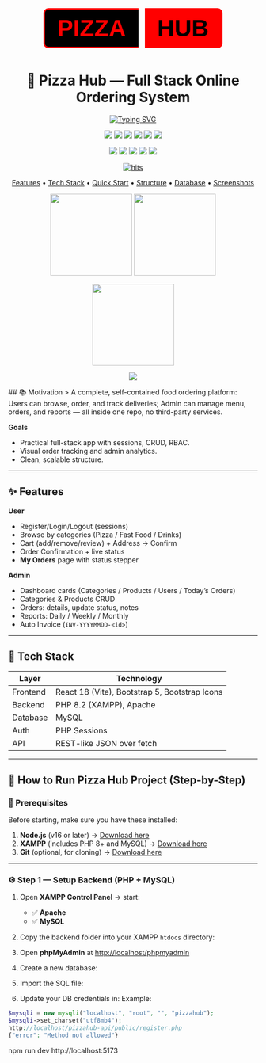 <!-- Centered banner / logo (optional) -->
<p align="center" style="font-family:'Poppins',sans-serif; font-size:48px; font-weight:700;">
  <span style="
    background-color:#000;
    color:#ff0000;
    padding:10px 25px;
    border:3px solid #ff0000;
    border-right:none;
    border-radius:10px 0 0 10px;
    display:inline-block;
  ">
    PIZZA
  </span>
  <span style="
    background-color:#ff0000;
    color:#000;
    padding:10px 25px;
    border:3px solid #ff0000;
    border-left:none;
    border-radius:0 10px 10px 0;
    display:inline-block;
  ">
    HUB
  </span>
</p>


<h1 align="center">🍕 Pizza Hub — Full Stack Online Ordering System</h1>

<!-- Animated typing title -->
<p align="center">
  <a href="https://github.com/<USER>/<REPO>">
    <img src="https://readme-typing-svg.demolab.com?font=Fira+Code&pause=1200&center=true&vCenter=true&width=700&lines=React+%2B+PHP+%2B+MySQL+%2B+Bootstrap;Admin+Dashboard+%7C+Order+Tracking+%7C+Reports;Session-based+Auth+%7C+Clean+Architecture" alt="Typing SVG">
  </a>
</p>

<!-- Shields: Stars / Forks / Watch / Issues / License / Last commit -->
<p align="center">
  <a href="https://github.com/<USER>/<REPO>/stargazers"><img src="https://img.shields.io/github/stars/<USER>/<REPO>?style=for-the-badge" /></a>
  <a href="https://github.com/<USER>/<REPO>/network/members"><img src="https://img.shields.io/github/forks/<USER>/<REPO>?style=for-the-badge" /></a>
  <a href="https://github.com/<USER>/<REPO>/watchers"><img src="https://img.shields.io/github/watchers/<USER>/<REPO>?style=for-the-badge" /></a>
  <a href="https://github.com/<USER>/<REPO>/issues"><img src="https://img.shields.io/github/issues/<USER>/<REPO>?style=for-the-badge" /></a>
  <a href="https://github.com/<USER>/<REPO>/blob/main/LICENSE"><img src="https://img.shields.io/github/license/<USER>/<REPO>?style=for-the-badge" /></a>
  <img src="https://img.shields.io/github/last-commit/<USER>/<REPO>?style=for-the-badge" />
</p>

<!-- Stats: repo size / code size / contributors / downloads (needs releases) -->
<p align="center">
  <img src="https://img.shields.io/github/repo-size/<USER>/<REPO>?style=flat-square" />
  <img src="https://img.shields.io/github/languages/code-size/<USER>/<REPO>?style=flat-square" />
  <img src="https://img.shields.io/github/contributors/<USER>/<REPO>?style=flat-square" />
  <img src="https://img.shields.io/github/downloads/<USER>/<REPO>/total?style=flat-square" />
  <img src="https://img.shields.io/badge/PRs-welcome-brightgreen?style=flat-square" />
</p>

<!-- Visitors counter (hits) -->
<p align="center">
  <a href="https://github.com/<USER>/<REPO>">
    <img src="https://hits.sh/github.com/<USER>/<REPO>.svg?style=flat-square&label=visits" alt="hits">
  </a>
</p>

<!-- Quick nav -->
<p align="center">
  <a href="#-features">Features</a> •
  <a href="#-tech-stack">Tech Stack</a> •
  <a href="#-quick-start">Quick Start</a> •
  <a href="#-folder-structure">Structure</a> •
  <a href="#-database">Database</a> •
  <a href="#-screenshots">Screenshots</a>
</p>



<!-- GitHub Readme Stats -->
<p align="center">
  <img height="165" src="https://github-readme-stats.vercel.app/api?username=<USER>&show_icons=true&theme=default&include_all_commits=true" />
  <img height="165" src="https://github-readme-stats.vercel.app/api/top-langs/?username=<USER>&layout=compact&langs_count=8" />
</p>

<!-- Streak -->
<p align="center">
  <img height="165" src="https://streak-stats.demolab.com?user=<USER>&theme=default" />
</p>

<!-- Activity graph -->
<p align="center">
  <img src="https://github-readme-activity-graph.vercel.app/graph?username=<USER>&theme=minimal" />
</p>
## 📚 Motivation
> A complete, self-contained food ordering platform: Users can browse, order, and track deliveries; Admin can manage menu, orders, and reports — all inside one repo, no third-party services.

**Goals**
- Practical full-stack app with sessions, CRUD, RBAC.
- Visual order tracking and admin analytics.
- Clean, scalable structure.

---

## ✨ Features
**User**
- Register/Login/Logout (sessions)
- Browse by categories (Pizza / Fast Food / Drinks)
- Cart (add/remove/review) + Address → Confirm
- Order Confirmation + live status
- **My Orders** page with status stepper

**Admin**
- Dashboard cards (Categories / Products / Users / Today’s Orders)
- Categories & Products CRUD
- Orders: details, update status, notes
- Reports: Daily / Weekly / Monthly
- Auto Invoice (`INV-YYYYMMDD-<id>`)

---

## 🧰 Tech Stack
| Layer | Technology |
|---|---|
| Frontend | React 18 (Vite), Bootstrap 5, Bootstrap Icons |
| Backend | PHP 8.2 (XAMPP), Apache |
| Database | MySQL |
| Auth | PHP Sessions |
| API | REST-like JSON over fetch |

---

## 🚀 How to Run Pizza Hub Project (Step-by-Step)

### 🧩 Prerequisites
Before starting, make sure you have these installed:
1. **Node.js** (v16 or later) → [Download here](https://nodejs.org/)
2. **XAMPP** (includes PHP 8+ and MySQL) → [Download here](https://www.apachefriends.org/)
3. **Git** (optional, for cloning) → [Download here](https://git-scm.com/)

---

### ⚙️ Step 1 — Setup Backend (PHP + MySQL)

1. Open **XAMPP Control Panel** → start:
   - ✅ **Apache**
   - ✅ **MySQL**

2. Copy the backend folder into your XAMPP `htdocs` directory:


3. Open **phpMyAdmin** at [http://localhost/phpmyadmin](http://localhost/phpmyadmin)

4. Create a new database:

5. Import the SQL file:

6. Update your DB credentials in:
Example:
```php
$mysqli = new mysqli("localhost", "root", "", "pizzahub");
$mysqli->set_charset("utf8mb4");
http://localhost/pizzahub-api/public/register.php
{"error": "Method not allowed"}

```
npm run dev
http://localhost:5173



